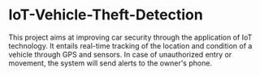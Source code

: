 # IoT-Vehicle-Theft-Detection
This project aims at improving car security through the application of IoT technology. It entails real-time tracking of the location and condition of a vehicle through GPS and sensors. In case of unauthorized entry or movement, the system will send alerts to the owner's phone.
